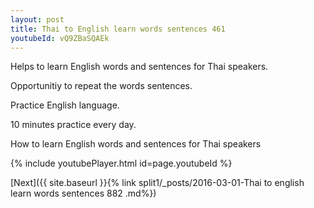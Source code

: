 ```yaml
---
layout: post
title: Thai to English learn words sentences 461 
youtubeId: vQ9ZBaSQAEk
---
```

 
 
Helps to learn English words and sentences for Thai speakers.

Opportunitiy to repeat the words sentences. 

Practice English language. 
 
10 minutes practice every day. 
 
How to learn English words and sentences for Thai speakers 
 
{% include youtubePlayer.html id=page.youtubeId %}
 
 
[Next]({{ site.baseurl }}{% link  split1/_posts/2016-03-01-Thai to english learn words sentences 882 .md%})
 
